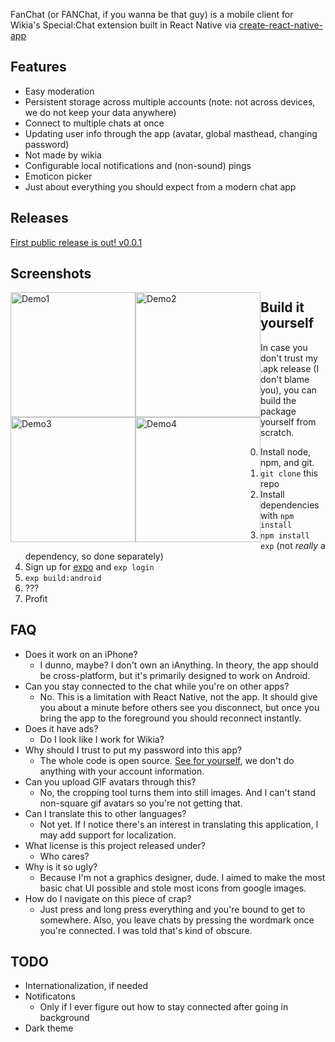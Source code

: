 FanChat (or FANChat, if you wanna be that guy) is a mobile client for Wikia's Special:Chat extension built in React Native via [create-react-native-app](https://github.com/react-community/create-react-native-app)

## Features
* Easy moderation
* Persistent storage across multiple accounts (note: not across devices, we do not keep your data anywhere)
* Connect to multiple chats at once
* Updating user info through the app (avatar, global masthead, changing password)
* Not made by wikia
* Configurable local notifications and (non-sound) pings
* Emoticon picker
* Just about everything you should expect from a modern chat app

## Releases
[First public release is out! v0.0.1](../../releases/tag/v0.0.1)

## Screenshots
<img src="https://i.imgur.com/WkDS8gi.png" alt="Demo1" width="200" style="float: left;">
<img src="https://i.imgur.com/N2ipWTZ.png" alt="Demo2" width="200" style="float: left;">
<img src="https://i.imgur.com/MWma9ia.png" alt="Demo3" width="200" style="float: left;">
<img src="https://i.imgur.com/Uk7VEQQ.png" alt="Demo4" width="200" style="float: left;">

## Build it yourself
In case you don't trust my .apk release (I don't blame you), you can build the package yourself from scratch.

0. Install node, npm, and git.
1. `git clone` this repo
2. Install dependencies with `npm install`
3. `npm install exp` (not _really_ a dependency, so done separately)
4. Sign up for [expo](https://expo.io/signup) and `exp login`
5. `exp build:android`
6. ???
7. Profit

## FAQ
* Does it work on an iPhone?
  * I dunno, maybe? I don't own an iAnything. In theory, the app should be cross-platform, but it's primarily designed to work on Android.
* Can you stay connected to the chat while you're on other apps?
  * No. This is a limitation with React Native, not the app. It should give you about a minute before others see you disconnect, but once you bring the app to the foreground you should reconnect instantly.
* Does it have ads?
  * Do I look like I work for Wikia?
* Why should I trust to put my password into this app?
  * The whole code is open source. [See for yourself](screens/Login.js), we don't do anything with your account information.
* Can you upload GIF avatars through this?
  * No, the cropping tool turns them into still images. And I can't stand non-square gif avatars so you're not getting that.
* Can I translate this to other languages?
  * Not yet. If I notice there's an interest in translating this application, I may add support for localization.
* What license is this project released under?
  * Who cares?
* Why is it so ugly?
  * Because I'm not a graphics designer, dude. I aimed to make the most basic chat UI possible and stole most icons from google images.
* How do I navigate on this piece of crap?
  * Just press and long press everything and you're bound to get to somewhere. Also, you leave chats by pressing the wordmark once you're connected. I was told that's kind of obscure.

## TODO
* Internationalization, if needed
* Notificatons
  * Only if I ever figure out how to stay connected after going in background
* Dark theme

